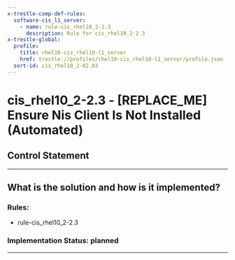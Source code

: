 ```yaml
---
x-trestle-comp-def-rules:
  software-cis_l1_server:
    - name: rule-cis_rhel10_2-2.3
      description: Rule for cis_rhel10_2-2.3
x-trestle-global:
  profile:
    title: rhel10-cis_rhel10-l1_server
    href: trestle://profiles/rhel10-cis_rhel10-l1_server/profile.json
  sort-id: cis_rhel10_2-02.03
---
```


# cis_rhel10_2-2.3 - \[REPLACE_ME\] Ensure Nis Client Is Not Installed (Automated)

## Control Statement

______________________________________________________________________

## What is the solution and how is it implemented?

<!-- For implementation status enter one of: implemented, partial, planned, alternative, not-applicable -->

<!-- Note that the list of rules under ### Rules: is read-only and changes will not be captured after assembly to JSON -->

<!-- Add control implementation description here for control: cis_rhel10_2-2.3 -->

### Rules:

  - rule-cis_rhel10_2-2.3

### Implementation Status: planned

______________________________________________________________________

